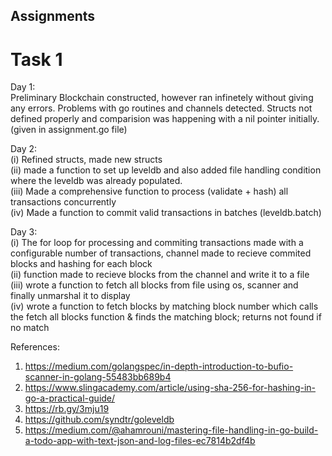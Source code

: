 ## Assignments
# Task 1
Day 1:  
Preliminary Blockchain constructed, however ran infinetely without giving any errors. Problems with go routines and channels detected. Structs not defined properly and comparision was happening with a nil pointer initially. (given in assignment.go file)  

Day 2:  
  (i) Refined structs, made new structs  
 (ii) made a function to set up leveldb and also added file handling condition where the leveldb was already populated.  
(iii) Made a comprehensive function to process (validate + hash) all transactions concurrently  
 (iv) Made a function to commit valid transactions in batches (leveldb.batch)
 
Day 3:   
  (i) The for loop for processing and commiting transactions made with a configurable number of transactions, channel made to recieve commited blocks and hashing for each block  
 (ii) function made to recieve blocks from the channel and write it to a file  
(iii) wrote a function to fetch all blocks from file using os, scanner and finally unmarshal it to display  
 (iv)  wrote a function to fetch blocks by matching block number which calls the fetch all blocks function & finds the matching block; returns not found if no match  

  References:  
  1. https://medium.com/golangspec/in-depth-introduction-to-bufio-scanner-in-golang-55483bb689b4  
  2. https://www.slingacademy.com/article/using-sha-256-for-hashing-in-go-a-practical-guide/  
  3. https://rb.gy/3mju19  
  4. https://github.com/syndtr/goleveldb  
  5. https://medium.com/@ahamrouni/mastering-file-handling-in-go-build-a-todo-app-with-text-json-and-log-files-ec7814b2df4b  
              
